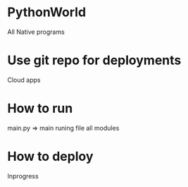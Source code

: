 # PythonWorld

All Native programs

# Use git repo for deployments

Cloud apps

# How to run

main.py => main runing file all modules

# How to deploy

Inprogress

